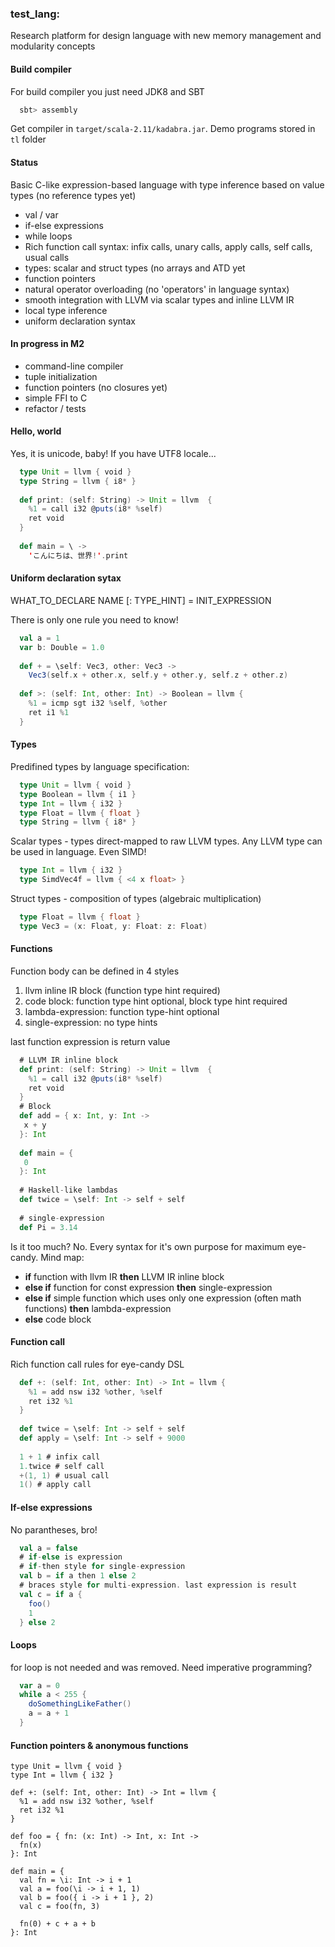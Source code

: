 ### test_lang:
Research platform for design language with new memory management and modularity concepts
#### Build compiler
  For build compiler you just need JDK8 and SBT
  ```bash
    sbt> assembly
  ```
  Get compiler in ```target/scala-2.11/kadabra.jar```. Demo programs stored in ```tl``` folder
#### Status
  Basic C-like expression-based language with type inference based on value types (no reference types yet)
  - val / var
  - if-else expressions
  - while loops
  - Rich function call syntax: infix calls, unary calls, apply calls, self calls, usual calls
  - types: scalar and struct types (no arrays and ATD yet
  - function pointers
  - natural operator overloading (no 'operators' in language syntax)
  - smooth integration with LLVM via scalar types and inline LLVM IR
  - local type inference
  - uniform declaration syntax

#### In progress in M2
  - command-line compiler
  - tuple initialization
  - function pointers (no closures yet)
  - simple FFI to C
  - refactor / tests

#### Hello, world
Yes, it is unicode, baby! If you have UTF8 locale...
```scala
  type Unit = llvm { void }
  type String = llvm { i8* }
  
  def print: (self: String) -> Unit = llvm  {
    %1 = call i32 @puts(i8* %self)
    ret void
  }
  
  def main = \ ->
    'こんにちは、世界!'.print
```
#### Uniform declaration sytax
  WHAT_TO_DECLARE NAME [: TYPE_HINT] = INIT_EXPRESSION
  
  There is only one rule you need to know!
  ```scala
    val a = 1
    var b: Double = 1.0
    
    def + = \self: Vec3, other: Vec3 ->
      Vec3(self.x + other.x, self.y + other.y, self.z + other.z)
      
    def >: (self: Int, other: Int) -> Boolean = llvm {
      %1 = icmp sgt i32 %self, %other
      ret i1 %1
    }
  ```
#### Types
  Predifined types by language specification:
  ```scala
    type Unit = llvm { void }
    type Boolean = llvm { i1 }
    type Int = llvm { i32 }
    type Float = llvm { float }
    type String = llvm { i8* }
  ```
  Scalar types - types direct-mapped to raw LLVM types. Any LLVM type can be used in language. Even SIMD!
  ```scala
    type Int = llvm { i32 }
    type SimdVec4f = llvm { <4 x float> }
  ```
  Struct types - composition of types (algebraic multiplication)
  ```scala
    type Float = llvm { float }
    type Vec3 = (x: Float, y: Float: z: Float)
  ```
#### Functions
  Function body can be defined in 4 styles
  1. llvm inline IR block (function type hint required)
  2. code block: function type hint optional, block type hint required
  3. lambda-expression: function type-hint optional
  4. single-expression: no type hints

  last function expression is return value
  
  ```scala
    # LLVM IR inline block
    def print: (self: String) -> Unit = llvm  {
      %1 = call i32 @puts(i8* %self)
      ret void
    }
    # Block
    def add = { x: Int, y: Int ->
     x + y
    }: Int
    
    def main = {
     0
    }: Int
    
    # Haskell-like lambdas
    def twice = \self: Int -> self + self
    
    # single-expression
    def Pi = 3.14
  ```
  
  Is it too much? No. Every syntax for it's own purpose for maximum eye-candy. Mind map:
  
  - __if__ function with llvm IR __then__ LLVM IR inline block
  - __else if__ function for const expression __then__ single-expression
  - __else if__ simple function which uses only one expression (often math functions) __then__ lambda-expression
  - __else__ code block

#### Function call
  Rich function call rules for eye-candy DSL
  ```scala
    def +: (self: Int, other: Int) -> Int = llvm {
      %1 = add nsw i32 %other, %self
      ret i32 %1
    }
    
    def twice = \self: Int -> self + self
    def apply = \self: Int -> self + 9000
    
    1 + 1 # infix call
    1.twice # self call
    +(1, 1) # usual call
    1() # apply call
  ```
#### If-else expressions
No parantheses, bro!
```scala
  val a = false
  # if-else is expression
  # if-then style for single-expression
  val b = if a then 1 else 2
  # braces style for multi-expression. last expression is result
  val c = if a {
    foo()
    1
  } else 2
```
#### Loops
for loop is not needed and was removed.
Need imperative programming?
```scala
  var a = 0
  while a < 255 {
    doSomethingLikeFather()
    a = a + 1
  }
```
#### Function pointers & anonymous functions
```
type Unit = llvm { void }
type Int = llvm { i32 }

def +: (self: Int, other: Int) -> Int = llvm {
  %1 = add nsw i32 %other, %self
  ret i32 %1
}

def foo = { fn: (x: Int) -> Int, x: Int ->
  fn(x)
}: Int

def main = {
  val fn = \i: Int -> i + 1
  val a = foo(\i -> i + 1, 1)
  val b = foo({ i -> i + 1 }, 2)
  val c = foo(fn, 3)

  fn(0) + c + a + b
}: Int
```
  

